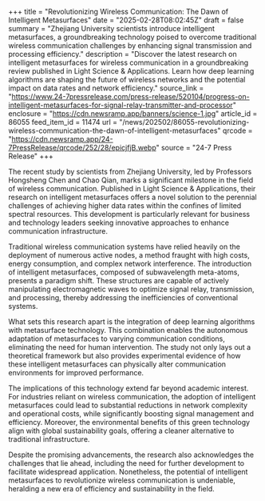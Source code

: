 +++
title = "Revolutionizing Wireless Communication: The Dawn of Intelligent Metasurfaces"
date = "2025-02-28T08:02:45Z"
draft = false
summary = "Zhejiang University scientists introduce intelligent metasurfaces, a groundbreaking technology poised to overcome traditional wireless communication challenges by enhancing signal transmission and processing efficiency."
description = "Discover the latest research on intelligent metasurfaces for wireless communication in a groundbreaking review published in Light Science & Applications. Learn how deep learning algorithms are shaping the future of wireless networks and the potential impact on data rates and network efficiency."
source_link = "https://www.24-7pressrelease.com/press-release/520104/progress-on-intelligent-metasurfaces-for-signal-relay-transmitter-and-processor"
enclosure = "https://cdn.newsramp.app/banners/science-1.jpg"
article_id = 86055
feed_item_id = 11474
url = "/news/202502/86055-revolutionizing-wireless-communication-the-dawn-of-intelligent-metasurfaces"
qrcode = "https://cdn.newsramp.app/24-7PressRelease/qrcode/252/28/epicjfjB.webp"
source = "24-7 Press Release"
+++

<p>The recent study by scientists from Zhejiang University, led by Professors Hongsheng Chen and Chao Qian, marks a significant milestone in the field of wireless communication. Published in Light Science & Applications, their research on intelligent metasurfaces offers a novel solution to the perennial challenges of achieving higher data rates within the confines of limited spectral resources. This development is particularly relevant for business and technology leaders seeking innovative approaches to enhance communication infrastructure.</p><p>Traditional wireless communication systems have relied heavily on the deployment of numerous active nodes, a method fraught with high costs, energy consumption, and complex network interference. The introduction of intelligent metasurfaces, composed of subwavelength meta-atoms, presents a paradigm shift. These structures are capable of actively manipulating electromagnetic waves to optimize signal relay, transmission, and processing, thereby addressing the inefficiencies of conventional systems.</p><p>What sets this research apart is the integration of deep learning algorithms with metasurface technology. This combination enables the autonomous adaptation of metasurfaces to varying communication conditions, eliminating the need for human intervention. The study not only lays out a theoretical framework but also provides experimental evidence of how these intelligent metasurfaces can physically alter communication environments for improved performance.</p><p>The implications of this technology extend far beyond academic interest. For industries reliant on wireless communication, the adoption of intelligent metasurfaces could lead to substantial reductions in network complexity and operational costs, while significantly boosting signal management and efficiency. Moreover, the environmental benefits of this green technology align with global sustainability goals, offering a cleaner alternative to traditional infrastructure.</p><p>Despite the promising advancements, the research also acknowledges the challenges that lie ahead, including the need for further development to facilitate widespread application. Nonetheless, the potential of intelligent metasurfaces to revolutionize wireless communication is undeniable, heralding a new era of efficiency and sustainability in the field.</p>